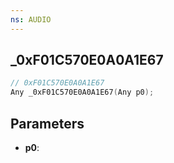 ```yaml
---
ns: AUDIO
---
```

## _0xF01C570E0A0A1E67

```c
// 0xF01C570E0A0A1E67
Any _0xF01C570E0A0A1E67(Any p0);
```

## Parameters
* **p0**:

